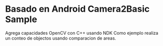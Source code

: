 Basado en
Android Camera2Basic Sample
===================================

Agrega capacidades OpenCV con C++ usando NDK
Como ejemplo realiza un conteo de objectos usando comparacion de areas.